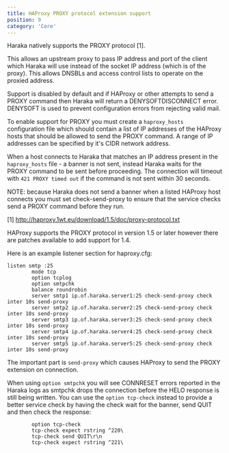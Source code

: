 ```yaml
---
title: HAProxy PROXY protocol extension support
position: 9
category: 'Core'
---
```


Haraka natively supports the PROXY protocol [1].

This allows an upstream proxy to pass IP address and port of the client which
Haraka will use instead of the socket IP address (which is of the proxy).
This allows DNSBLs and access control lists to operate on the proxied address.

Support is disabled by default and if HAProxy or other attempts to send a
PROXY command then Haraka will return a DENYSOFTDISCONNECT error.
DENYSOFT is used to prevent configuration errors from rejecting valid mail.

To enable support for PROXY you must create a `haproxy_hosts` configuration
file which should contain a list of IP addresses of the HAProxy hosts
that should be allowed to send the PROXY command. A range of IP
addresses can be specified by it's CIDR network address.

When a host connects to Haraka that matches an IP address present in the
`haproxy_hosts` file - a banner is not sent, instead Haraka waits for the
PROXY command to be sent before proceeding.  The connection will timeout
with `421 PROXY timed out` if the command is not sent within 30 seconds.

NOTE: because Haraka does not send a banner when a listed HAProxy host
connects you must set check-send-proxy to ensure that the service checks
send a PROXY command before they run.

[1] http://haproxy.1wt.eu/download/1.5/doc/proxy-protocol.txt

HAProxy supports the PROXY protocol in version 1.5 or later however there
are patches available to add support for 1.4.

Here is an example listener section for haproxy.cfg:

```
listen smtp :25
        mode tcp
        option tcplog
        option smtpchk
        balance roundrobin
        server smtp1 ip.of.haraka.server1:25 check-send-proxy check inter 10s send-proxy
        server smtp2 ip.of.haraka.server2:25 check-send-proxy check inter 10s send-proxy
        server smtp3 ip.of.haraka.server3:25 check-send-proxy check inter 10s send-proxy
        server smtp4 ip.of.haraka.server4:25 check-send-proxy check inter 10s send-proxy
        server smtp5 ip.of.haraka.server5:25 check-send-proxy check inter 10s send-proxy
```

The important part is `send-proxy` which causes HAProxy to send the PROXY
extension on connection.

When using `option smtpchk` you will see CONNRESET errors reported in the Haraka logs as
smtpchk drops the connection before the HELO response is still being written.
You can use the `option tcp-check` instead to provide a better service check by having
the check wait for the banner, send QUIT and then check the response:

```
        option tcp-check
        tcp-check expect rstring ^220\ 
        tcp-check send QUIT\r\n
        tcp-check expect rstring ^221\ 
```

